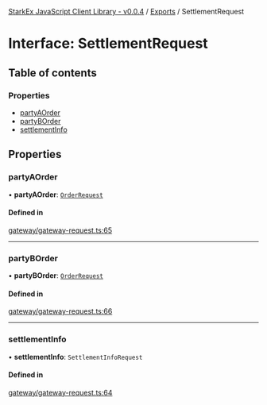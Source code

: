 [StarkEx JavaScript Client Library - v0.0.4](../README.md) / [Exports](../modules.md) / SettlementRequest

# Interface: SettlementRequest

## Table of contents

### Properties

- [partyAOrder](SettlementRequest.md#partyaorder)
- [partyBOrder](SettlementRequest.md#partyborder)
- [settlementInfo](SettlementRequest.md#settlementinfo)

## Properties

### partyAOrder

• **partyAOrder**: [`OrderRequest`](OrderRequest.md)

#### Defined in

[gateway/gateway-request.ts:65](https://github.com/starkware-libs/starkex-js/blob/8a20d56/src/lib/gateway/gateway-request.ts#L65)

---

### partyBOrder

• **partyBOrder**: [`OrderRequest`](OrderRequest.md)

#### Defined in

[gateway/gateway-request.ts:66](https://github.com/starkware-libs/starkex-js/blob/8a20d56/src/lib/gateway/gateway-request.ts#L66)

---

### settlementInfo

• **settlementInfo**: `SettlementInfoRequest`

#### Defined in

[gateway/gateway-request.ts:64](https://github.com/starkware-libs/starkex-js/blob/8a20d56/src/lib/gateway/gateway-request.ts#L64)
